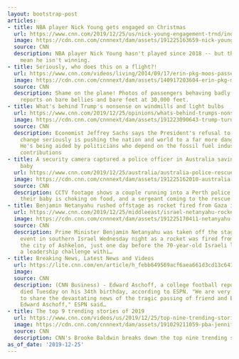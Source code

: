 ```yaml
---
layout: bootstrap-post
articles:
- title: NBA player Nick Young gets engaged on Christmas
  url: https://www.cnn.com/2019/12/25/us/nick-young-engagement-trnd/index.html
  image: https://cdn.cnn.com/cnnnext/dam/assets/191225163659-nick-young-engaged-1225-super-tease.jpg
  source: CNN
  description: NBA player Nick Young hasn't played since 2018 -- but that doesn't
    mean he isn't winning.
- title: Seriously, who does this on a flight?!
  url: https://www.cnn.com/videos/living/2014/09/17/erin-pkg-moos-passenger-shaming.cnn
  image: https://cdn.cnn.com/cnnnext/dam/assets/140917203604-erin-pkg-moos-passenger-shaming-00002504-super-tease.jpg
  source: CNN
  description: Shame on the plane! Photos of passengers behaving badly. Jeanne Moos
    reports on bare bellies and bare feet at 30,000 feet.
- title: What's behind Trump's nonsense on windmills and light bulbs
  url: https://www.cnn.com/2019/12/25/opinions/whats-behind-trumps-nonsense-on-windmills-and-light-bulbs-sachs/index.html
  image: https://cdn.cnn.com/cnnnext/dam/assets/191223090643-trump-turning-point-usa-super-tease.jpg
  source: CNN
  description: Economist Jeffrey Sachs says the President's refusal to take climate
    change seriously is pushing the nation and world to a far more dangerous place.
    He's being aided by politicians who depend on the fossil fuel industry for campaign
    contributions
- title: A security camera captured a police officer in Australia saving a choking
    baby
  url: https://www.cnn.com/2019/12/25/australia/australia-police-rescue-baby-trnd/index.html
  image: https://cdn.cnn.com/cnnnext/dam/assets/191225162010-australia-choking-baby-rescue-super-tease.jpg
  source: CNN
  description: CCTV footage shows a couple running into a Perth police station because
    their baby is choking on food, and a sergeant coming to the rescue.
- title: Benjamin Netanyahu rushed offstage as rocket fired from Gaza into Israel
  url: https://www.cnn.com/2019/12/25/middleeast/israel-netanyahu-rocket-intl/index.html
  image: https://cdn.cnn.com/cnnnext/dam/assets/191225170411-netanyahu-1225-super-tease.jpg
  source: CNN
  description: Prime Minister Benjamin Netanyahu was taken off the stage at a campaign
    event in southern Israel Wednesday night as a rocket was fired from Gaza toward
    the city of Ashkelon, just one day before the 70-year-old Israeli leader faces
    a leadership challenge withi…
- title: Breaking News, Latest News and Videos
  url: https://lite.cnn.com/en/article/h_febb649569acf6aea661d3cd13c641cf?src=rss?src=rss
  image: 
  source: CNN
  description: (CNN Business) - Edward Aschoff, a college football reporter for ESPN,
    died Tuesday on his 34th birthday, according to ESPN. "We are very sorry to have
    to share the devastating news of the tragic passing of friend and ESPN colleague
    Edward Aschoff," ESPN said…
- title: The top 9 trending stories of 2019
  url: https://www.cnn.com/videos/us/2019/12/25/top-nine-trending-stories-2019-baldwin-pkg-vpx.cnn
  image: https://cdn.cnn.com/cnnnext/dam/assets/191029211059-pba-jennifer-aniston-ranking-super-tease.jpg
  source: CNN
  description: CNN's Brooke Baldwin breaks down the top nine trending stories in 2019.
as_of_date: '2019-12-25'
---
```


